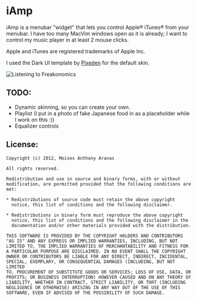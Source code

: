 iAmp
====
iAmp is a menubar "widget" that lets you control Apple® iTunes® from your menubar.
I have too many MacVim windows open as it is already; I want to control my music
player in at least 2 mouse clicks.

Apple and iTunes are registered trademarks of Apple Inc.

I used the Dark UI template by [Pixeden](http://www.pixeden.com) for the default skin.

![Listening to Freakonomics](http://i.imgur.com/KvEYK.png "Listening to Freakonomics")

TODO:
-----
- Dynamic skinning, so you can create your own.
- Playlist (I put in a photo of fake Japanese food in as a placeholder while
  I work on this :))
- Equalizer controls

License:
--------
    Copyright (c) 2012, Moises Anthony Aranas
 
    All rights reserved.
 
    Redistribution and use in source and binary forms, with or without
    modification, are permitted provided that the following conditions are met:
 
    * Redistributions of source code must retain the above copyright
      notice, this list of conditions and the following disclaimer.
 
    * Redistributions in binary form must reproduce the above copyright
      notice, this list of conditions and the following disclaimer in the
      documentation and/or other materials provided with the distribution.
 
    THIS SOFTWARE IS PROVIDED BY THE COPYRIGHT HOLDERS AND CONTRIBUTORS
    "AS IS" AND ANY EXPRESS OR IMPLIED WARRANTIES, INCLUDING, BUT NOT
    LIMITED TO, THE IMPLIED WARRANTIES OF MERCHANTABILITY AND FITNESS FOR
    A PARTICULAR PURPOSE ARE DISCLAIMED. IN NO EVENT SHALL THE COPYRIGHT
    OWNER OR CONTRIBUTORS BE LIABLE FOR ANY DIRECT, INDIRECT, INCIDENTAL,
    SPECIAL, EXEMPLARY, OR CONSEQUENTIAL DAMAGES (INCLUDING, BUT NOT LIMITED
    TO, PROCUREMENT OF SUBSTITUTE GOODS OR SERVICES; LOSS OF USE, DATA, OR
    PROFITS; OR BUSINESS INTERRUPTION) HOWEVER CAUSED AND ON ANY THEORY OF
    LIABILITY, WHETHER IN CONTRACT, STRICT LIABILITY, OR TORT (INCLUDING
    NEGLIGENCE OR OTHERWISE) ARISING IN ANY WAY OUT OF THE USE OF THIS
    SOFTWARE, EVEN IF ADVISED OF THE POSSIBILITY OF SUCH DAMAGE.

